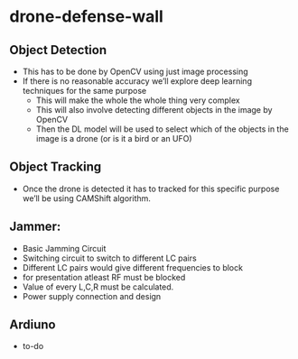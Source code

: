 # drone-defense-wall


## Object Detection  
* This has to be done by OpenCV using just image processing
* If there is no reasonable accuracy we’ll explore deep learning techniques for the same purpose
    * This will make the whole the whole thing very complex
    * This will also involve detecting different objects in the image by OpenCV
    * Then the DL model will be used to select which of the objects in the image is a drone (or is it a bird or an UFO)
    
## Object Tracking 
* Once the drone is detected it has to tracked for this specific purpose we’ll be using CAMShift algorithm.

## Jammer:
* Basic Jamming Circuit
* Switching circuit to switch to different LC pairs
* Different LC pairs would give  different frequencies to block
* for presentation atleast RF must be blocked
* Value of every L,C,R must be calculated.
* Power supply connection and design

## Ardiuno 
* to-do
